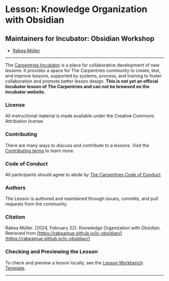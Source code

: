 # Lesson: Knowledge Organization with Obsidian

## Maintainers for Incubator: Obsidian Workshop
- [Rabea Müller](https://github.com/RabeaMue)

---

The [Carpentries Incubator](https://carpentries-incubator.org/) is a place for collaborative development of new lessons. It provides a space for The Carpentries community to create, test, and improve lessons, supported by systems, process, and training to foster collaboration and promote better lesson design. **This is not yet an official Incubator lesson of The Carpentries and can not be browsed on the incubator website.**

### License
All instructional material is made available under the Creative Commons Attribution license.

### Contributing
There are many ways to discuss and contribute to a lessons. Visit the [Contributing terms](https://github.com/RabeaMue/lc-obsidian/blob/main/CONTRIBUTING.md) to learn more.

### Code of Conduct
All participants should agree to abide by [The Carpentries Code of Conduct](https://docs.carpentries.org/topic_folders/policies/code-of-conduct.html).

### Authors
The Lesson is authored and maintained through issues, commits, and pull requests from the community.

### Citation
Rabea Müller. (2024, February 22). Knowledge Organization with Obsidian. Retrieved from [https://rabeamue.github.io/lc-obsidian/](https://rabeamue.github.io/lc-obsidian/)

### Checking and Previewing the Lesson
To check and preview a lesson locally, see the [Lesson Workbench Template](https://github.com/carpentries/workbench-template-md).

---
